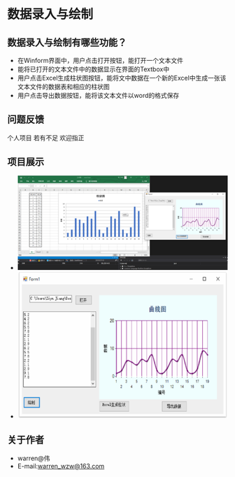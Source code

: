 
# 数据录入与绘制


## 数据录入与绘制有哪些功能？
 
* 在Winform界面中，用户点击打开按钮，能打开一个文本文件
* 能将已打开的文本文件中的数据显示在界面的Textbox中
* 用户点击Excel生成柱状图按钮，能将文中数据在一个新的Excel中生成一张该文本文件的数据表和相应的柱状图
* 用户点击导出数据按钮，能将该文本文件以word的格式保存
 
 

## 问题反馈
个人项目 若有不足 欢迎指正
 

## 项目展示
* ![](p1.png)
* ![](p2.png)
 

## 关于作者
* warren@伟
* E-mail:warren_wzw@163.com